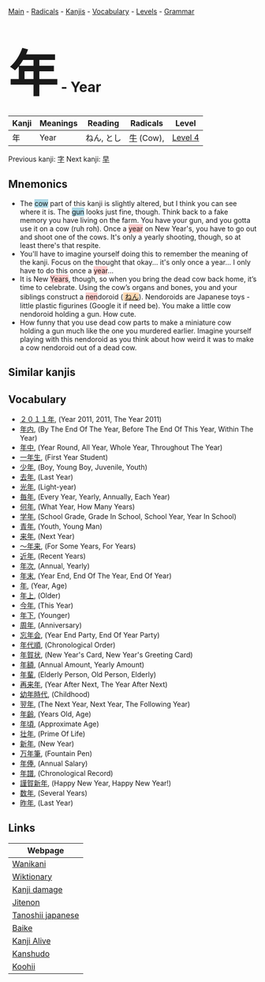 <style> bigfont {font-size: 100px}</style>
[Main](../index.md) -
[Radicals](../radicals.md) -
[Kanjis](../kanjis.md) -
[Vocabulary](../vocabulary.md) -
[Levels](../levels.md) -
[Grammar](../grammar.md)
# <bigfont> 年</bigfont> - Year 

| Kanji | Meanings | Reading | Radicals | Level |
| --- | --- | --- | --- | --- |
| 年 | Year | ねん, とし | [牛](../radicals/牛.md) (Cow),  | [Level 4](../levels/wk_level4.md) |

Previous kanji: [字](字.md) Next kanji: [早](早.md) 

## Mnemonics
 * The <span style="background-color:#ADD8E6"> cow</span> part of this kanji is slightly altered, but I think you can see where it is. The <span style="background-color:#ADD8E6"> gun</span> looks just fine, though. Think back to a fake memory you have living on the farm. You have your gun, and you gotta use it on a cow (ruh roh). Once a <span style="background-color:#ffcccb"> year</span> on New Year's, you have to go out and shoot one of the cows. It's only a yearly shooting, though, so at least there's that respite.
* You'll have to imagine yourself doing this to remember the meaning of the kanji. Focus on the thought that okay... it's only once a year... I only have to do this once a <span style="background-color:#ffcccb"> year</span>...
* It is New <span style="background-color:#ffcccb"> Years</span>, though, so when you bring the dead cow back home, it’s time to celebrate. Using the cow’s organs and bones, you and your siblings construct a <span style="background-color:#ffcccb"> nen</span>doroid (<span style="background-color:#fed8b1"> [ねん](https://jisho.org/search/ねん)</span>). Nendoroids are Japanese toys - little plastic figurines (Google it if need be). You make a little cow nendoroid holding a gun. How cute.
* How funny that you use dead cow parts to make a miniature cow holding a gun much like the one you murdered earlier. Imagine yourself playing with this nendoroid as you think about how weird it was to make a cow nendoroid out of a dead cow.


## Similar kanjis
 


## Vocabulary
 * [２０１１年](../vocabulary/年.md), (Year 2011, 2011, The Year 2011)
* [年内](../vocabulary/年.md), (By The End Of The Year, Before The End Of This Year, Within The Year)
* [年中](../vocabulary/年.md), (Year Round, All Year, Whole Year, Throughout The Year)
* [一年生](../vocabulary/年.md), (First Year Student)
* [少年](../vocabulary/年.md), (Boy, Young Boy, Juvenile, Youth)
* [去年](../vocabulary/年.md), (Last Year)
* [光年](../vocabulary/年.md), (Light-year)
* [毎年](../vocabulary/年.md), (Every Year, Yearly, Annually, Each Year)
* [何年](../vocabulary/年.md), (What Year, How Many Years)
* [学年](../vocabulary/年.md), (School Grade, Grade In School, School Year, Year In School)
* [青年](../vocabulary/年.md), (Youth, Young Man)
* [来年](../vocabulary/年.md), (Next Year)
* [〜年来](../vocabulary/年.md), (For Some Years, For Years)
* [近年](../vocabulary/年.md), (Recent Years)
* [年次](../vocabulary/年.md), (Annual, Yearly)
* [年末](../vocabulary/年.md), (Year End, End Of The Year, End Of Year)
* [年](../vocabulary/年.md), (Year, Age)
* [年上](../vocabulary/年.md), (Older)
* [今年](../vocabulary/年.md), (This Year)
* [年下](../vocabulary/年.md), (Younger)
* [周年](../vocabulary/年.md), (Anniversary)
* [忘年会](../vocabulary/年.md), (Year End Party, End Of Year Party)
* [年代順](../vocabulary/年.md), (Chronological Order)
* [年賀状](../vocabulary/年.md), (New Year's Card, New Year's Greeting Card)
* [年額](../vocabulary/年.md), (Annual Amount, Yearly Amount)
* [年輩](../vocabulary/年.md), (Elderly Person, Old Person, Elderly)
* [再来年](../vocabulary/年.md), (Year After Next, The Year After Next)
* [幼年時代](../vocabulary/年.md), (Childhood)
* [翌年](../vocabulary/年.md), (The Next Year, Next Year, The Following Year)
* [年齢](../vocabulary/年.md), (Years Old, Age)
* [年頃](../vocabulary/年.md), (Approximate Age)
* [壮年](../vocabulary/年.md), (Prime Of Life)
* [新年](../vocabulary/年.md), (New Year)
* [万年筆](../vocabulary/年.md), (Fountain Pen)
* [年俸](../vocabulary/年.md), (Annual Salary)
* [年譜](../vocabulary/年.md), (Chronological Record)
* [謹賀新年](../vocabulary/年.md), (Happy New Year, Happy New Year!)
* [数年](../vocabulary/年.md), (Several Years)
* [昨年](../vocabulary/年.md), (Last Year)



## Links 

| Webpage |
| --- |
| [Wanikani          ](https://www.wanikani.com/kanji/年) |
| [Wiktionary        ](https://en.wiktionary.org/wiki/年) |
| [Kanji damage      ](http://www.kanjidamage.com/kanji/search?utf8=✓&q=年) |
| [Jitenon           ](https://jitenon.com/kanji/年) |
| [Tanoshii japanese ](https://www.tanoshiijapanese.com/dictionary/kanji.cfm?k=年) |
| [Baike             ](https://baike.baidu.com/item/年) |
| [Kanji Alive       ](https://app.kanjialive.com/年) |
| [Kanshudo          ](https://www.kanshudo.com/searchmn?q=年) |
| [Koohii            ](https://kanji.koohii.com/study/kanji/年) |
